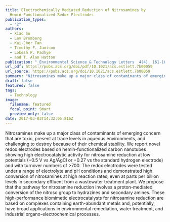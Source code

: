 ```yaml
---
title: Electrochemically Mediated Reduction of Nitrosamines by
  Hemin-Functionalized Redox Electrodes
publication_types:
  - "2"
authors:
  - Xiao Su
  - Lev Bromberg
  - Kai-Jher Tan
  - Timothy F. Jamison
  - Lokesh P. Padhye
  - and T. Alan Hatton
publication: "_Environmental Science & Technology Letters  4(4), 161-167_, DOI: 10.1021/acs.estlett.7b00059"
url_pdf: https://pubs.acs.org/doi/pdf/10.1021/acs.estlett.7b00059
url_source: https://pubs.acs.org/doi/10.1021/acs.estlett.7b00059
summary: "Nitrosamines make up a major class of contaminants of emerging concern that are toxic, present at trace levels in aqueous environments, and challenging to destroy because of their chemical stability. We report novel redox electrodes based on hemin-functionalized carbon nanotubes showing high electrocatalytic activity for nitrosamine reduction at low potentials (−0.5 V vs Ag/AgCl or −0.27 vs the standard hydrogen electrode) and with turnover numbers of >700. The redox electrodes were tested under a range of electrolyte and pH conditions and demonstrated high conversion of nitrosamines at high reaction rates, even at parts per billion levels in secondary effluent from a wastewater treatment plant. We propose that the pathway for nitrosamine reduction involves a proton-mediated conversion of the nitroso group to hydrazines and secondary amines. These high-performance biomimetic electrocatalysts for nitrosamine reduction are based on complexes containing earth-abundant metals and, potentially, have broad applications in environmental remediation, water treatment, and industrial organo-electrochemical processes."
draft: false
featured: false
tags:
  - Technology
image:
  filename: featured
  focal_point: Smart
  preview_only: false
date: 2017-03-03T14:32:05.816Z
---
```

  Nitrosamines make up a major class of contaminants of emerging concern that are toxic, present at trace levels in aqueous environments, and challenging to destroy because of their chemical stability. We report novel redox electrodes based on hemin-functionalized carbon nanotubes showing high electrocatalytic activity for nitrosamine reduction at low potentials (−0.5 V vs Ag/AgCl or −0.27 vs the standard hydrogen electrode) and with turnover numbers of >700. The redox electrodes were tested under a range of electrolyte and pH conditions and demonstrated high conversion of nitrosamines at high reaction rates, even at parts per billion levels in secondary effluent from a wastewater treatment plant. We propose that the pathway for nitrosamine reduction involves a proton-mediated conversion of the nitroso group to hydrazines and secondary amines. These high-performance biomimetic electrocatalysts for nitrosamine reduction are based on complexes containing earth-abundant metals and, potentially, have broad applications in environmental remediation, water treatment, and industrial organo-electrochemical processes.
